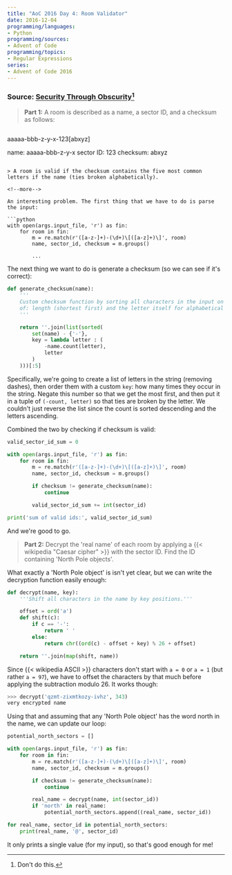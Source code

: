 ```yaml
---
title: "AoC 2016 Day 4: Room Validator"
date: 2016-12-04
programming/languages:
- Python
programming/sources:
- Advent of Code
programming/topics:
- Regular Expressions
series:
- Advent of Code 2016
---
```

### Source: [Security Through Obscurity](http://adventofcode.com/2016/day/4)[^1]

> **Part 1:** A room is described as a name, a sector ID, and a checksum as follows:

> ```
aaaaa-bbb-z-y-x-123[abxyz]

name: aaaaa-bbb-z-y-x
sector ID: 123
checksum: abxyz
```

> A room is valid if the checksum contains the five most common letters if the name (ties broken alphabetically).

<!--more-->

An interesting problem. The first thing that we have to do is parse the input:

```python
with open(args.input_file, 'r') as fin:
    for room in fin:
        m = re.match(r'([a-z-]+)-(\d+)\[([a-z]+)\]', room)
        name, sector_id, checksum = m.groups()

        ...
```

The next thing we want to do is generate a checksum (so we can see if it's correct):

```python
def generate_checksum(name):
    '''
    Custom checksum function by sorting all characters in the input on a tuple
    of: length (shortest first) and the letter itself for alphabetical sorting.
    '''

    return ''.join(list(sorted(
        set(name) - {'-'},
        key = lambda letter : (
            -name.count(letter),
            letter
        )
    )))[:5]
```

Specifically, we're going to create a list of letters in the string (removing dashes), then order them with a custom `key`: how many times they occur in the string. Negate this number so that we get the most first, and then put it in a tuple of `(-count, letter)` so that ties are broken by the letter. We couldn't just reverse the list since the count is sorted descending and the letters ascending.

Combined the two by checking if checksum is valid:

```python
valid_sector_id_sum = 0

with open(args.input_file, 'r') as fin:
    for room in fin:
        m = re.match(r'([a-z-]+)-(\d+)\[([a-z]+)\]', room)
        name, sector_id, checksum = m.groups()

        if checksum != generate_checksum(name):
            continue

        valid_sector_id_sum += int(sector_id)

print('sum of valid ids:', valid_sector_id_sum)
```

And we're good to go.

> **Part 2:** Decrypt the 'real name' of each room by applying a {{< wikipedia "Caesar cipher" >}} with the sector ID. Find the ID containing 'North Pole objects'.

What exactly a 'North Pole object' is isn't yet clear, but we can write the decryption function easily enough:

```python
def decrypt(name, key):
    '''Shift all characters in the name by key positions.'''

    offset = ord('a')
    def shift(c):
        if c == '-':
            return ' '
        else:
            return chr((ord(c) - offset + key) % 26 + offset)

    return ''.join(map(shift, name))
```

Since {{< wikipedia ASCII >}} characters don't start with `a = 0` or `a = 1` (but rather `a = 97`), we have to offset the characters by that much before applying the subtraction modulo 26. It works though:

```python
>>> decrypt('qzmt-zixmtkozy-ivhz', 343)
very encrypted name
```

Using that and assuming that any 'North Pole object' has the word north in the name, we can update our loop:

```python
potential_north_sectors = []

with open(args.input_file, 'r') as fin:
    for room in fin:
        m = re.match(r'([a-z-]+)-(\d+)\[([a-z]+)\]', room)
        name, sector_id, checksum = m.groups()

        if checksum != generate_checksum(name):
            continue

        real_name = decrypt(name, int(sector_id))
        if 'north' in real_name:
            potential_north_sectors.append((real_name, sector_id))

for real_name, sector_id in potential_north_sectors:
    print(real_name, '@', sector_id)
```

It only prints a single value (for my input), so that's good enough for me!

[^1]: Don't do this.
